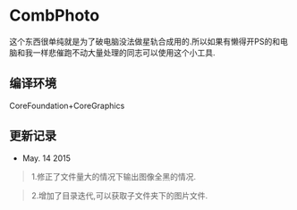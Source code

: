 CombPhoto
========
这个东西很单纯就是为了破电脑没法做星轨合成用的.所以如果有懒得开PS的和电脑和我一样悲催跑不动大量处理的同志可以使用这个小工具.

编译环境
------

CoreFoundation+CoreGraphics

更新记录
------

*	May. 14 2015

>1.修正了文件量大的情况下输出图像全黑的情况.

>2.增加了目录迭代,可以获取子文件夹下的图片文件.
